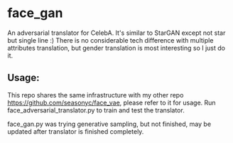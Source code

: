 # face_gan
An adversarial translator for CelebA. It's similar to StarGAN except not star but single line :) There is no considerable tech difference with multiple attributes translation, but gender translation is most interesting so I just do it.

## Usage:
This repo shares the same infrastructure with my other repo https://github.com/seasonyc/face_vae, please refer to it for usage. Run face_adversarial_translator.py to train and test the translator.

face_gan.py was trying generative sampling, but not finished, may be updated after translator is finished completely.
